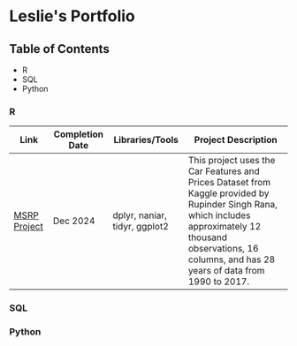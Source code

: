 # Leslie's Portfolio

## Table of Contents
- R
- SQL
- Python 

### R
| Link | Completion Date | Libraries/Tools | Project Description |
| ---- | ----------------| ----------------| ------------------- |
| [MSRP Project](https://github.com/lescer3/MSRP-Project) | Dec 2024 | dplyr, naniar, tidyr, ggplot2 | This project uses the Car Features and Prices Dataset from Kaggle provided by Rupinder Singh Rana, which includes approximately 12 thousand observations, 16 columns, and has 28 years of data from 1990 to 2017. |

### SQL

### Python
